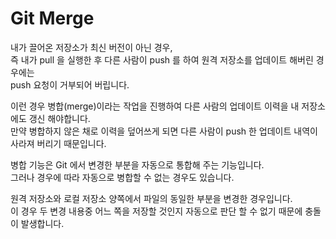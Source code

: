# Git Merge

내가 끌어온 저장소가 최신 버전이 아닌 경우,  
즉 내가 pull 을 실행한 후 다른 사람이 push 를 하여 원격 저장소를 업데이트 해버린 경우에는   
push 요청이 거부되어 버립니다.

이런 경우 병합(merge)이라는 작업을 진행하여 다른 사람의 업데이트 이력을 내 저장소에도 갱신 해야합니다.  
만약 병합하지 않은 채로 이력을 덮어쓰게 되면 다른 사람이 push 한 업데이트 내역이 사라져 버리기 때문입니다.

병합 기능은 Git 에서 변경한 부분을 자동으로 통합해 주는 기능입니다.  
그러나 경우에 따라 자동으로 병합할 수 없는 경우도 있습니다.

원격 저장소와 로컬 저장소 양쪽에서 파일의 동일한 부분을 변경한 경우입니다.  
이 경우 두 변경 내용중 어느 쪽을 저장할 것인지 자동으로 판단 할 수 없기 때문에 충돌이 발생합니다.

